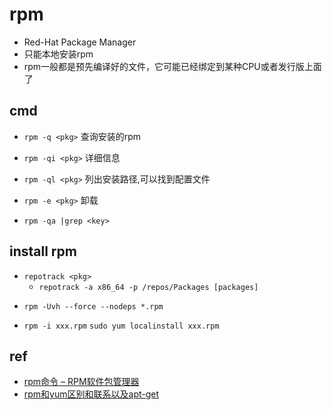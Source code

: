 # rpm

+ Red-Hat Package Manager
+ 只能本地安装rpm
+ rpm一般都是预先编译好的文件，它可能已经绑定到某种CPU或者发行版上面了

## cmd

+ `rpm -q <pkg>` 查询安装的rpm
+ `rpm -qi <pkg>` 详细信息
+ `rpm -ql <pkg>` 列出安装路径,可以找到配置文件

+ `rpm -e <pkg>` 卸载

+ `rpm -qa |grep <key>`

##  install rpm

<!-- 下载依赖 -->
<!-- + `yum -y install yum-utils` -->
+ `repotrack <pkg>`
    + `repotrack -a x86_64 -p /repos/Packages [packages]`
    <!-- + `yumdownloader –resolve --destdir=/tmp <pkg>`
        + 下载依赖包 -->

<!-- 安装依赖 -->
+ `rpm -Uvh --force --nodeps *.rpm`

<!-- 安装目标包 -->
+ `rpm -i xxx.rpm`
     `sudo yum localinstall xxx.rpm`

## ref

+ [rpm命令 – RPM软件包管理器](https://www.linuxcool.com/rpm)
+ [rpm和yum区别和联系以及apt-get](https://zhuanlan.zhihu.com/p/27724520)
